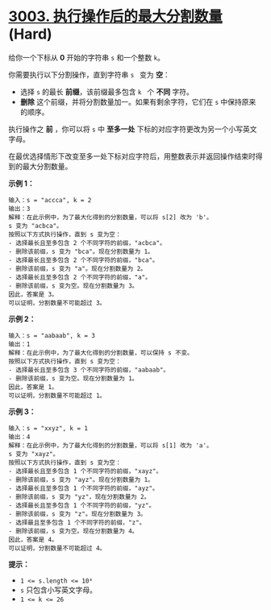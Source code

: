 # [3003. 执行操作后的最大分割数量][link] (Hard)

[link]: https://leetcode.cn/contest/weekly-contest-379/problems/maximize-the-number-of-partitions-after-operations/

给你一个下标从 **0** 开始的字符串 `s` 和一个整数 `k`。

你需要执行以下分割操作，直到字符串 `s ` 变为 **空**：

- 选择 `s` 的最长 **前缀**，该前缀最多包含 `k ` 个 **不同** 字符。
- **删除** 这个前缀，并将分割数量加一。如果有剩余字符，它们在 `s` 中保持原来的顺序。

执行操作之 **前** ，你可以将 `s` 中 **至多一处** 下标的对应字符更改为另一个小写英文字母。

在最优选择情形下改变至多一处下标对应字符后，用整数表示并返回操作结束时得到的最大分割数量。

**示例 1：**

```
输入：s = "accca", k = 2
输出：3
解释：在此示例中，为了最大化得到的分割数量，可以将 s[2] 改为 'b'。
s 变为 "acbca"。
按照以下方式执行操作，直到 s 变为空：
- 选择最长且至多包含 2 个不同字符的前缀，"acbca"。
- 删除该前缀，s 变为 "bca"。现在分割数量为 1。
- 选择最长且至多包含 2 个不同字符的前缀，"bca"。
- 删除该前缀，s 变为 "a"。现在分割数量为 2。
- 选择最长且至多包含 2 个不同字符的前缀，"a"。
- 删除该前缀，s 变为空。现在分割数量为 3。
因此，答案是 3。
可以证明，分割数量不可能超过 3。
```

**示例 2：**

```
输入：s = "aabaab", k = 3
输出：1
解释：在此示例中，为了最大化得到的分割数量，可以保持 s 不变。
按照以下方式执行操作，直到 s 变为空：
- 选择最长且至多包含 3 个不同字符的前缀，"aabaab"。
- 删除该前缀，s 变为空。现在分割数量为 1。
因此，答案是 1。
可以证明，分割数量不可能超过 1。
```

**示例 3：**

```
输入：s = "xxyz", k = 1
输出：4
解释：在此示例中，为了最大化得到的分割数量，可以将 s[1] 改为 'a'。
s 变为 "xayz"。
按照以下方式执行操作，直到 s 变为空：
- 选择最长且至多包含 1 个不同字符的前缀，"xayz"。
- 删除该前缀，s 变为 "ayz"。现在分割数量为 1。
- 选择最长且至多包含 1 个不同字符的前缀，"ayz"。
- 删除该前缀，s 变为 "yz"，现在分割数量为 2。
- 选择最长且至多包含 1 个不同字符的前缀，"yz"。
- 删除该前缀，s 变为 "z"。现在分割数量为 3。
- 选择最且至多包含 1 个不同字符的前缀，"z"。
- 删除该前缀，s 变为空。现在分割数量为 4。
因此，答案是 4。
可以证明，分割数量不可能超过 4。
```

**提示：**

- `1 <= s.length <= 10⁴`
- `s` 只包含小写英文字母。
- `1 <= k <= 26`
